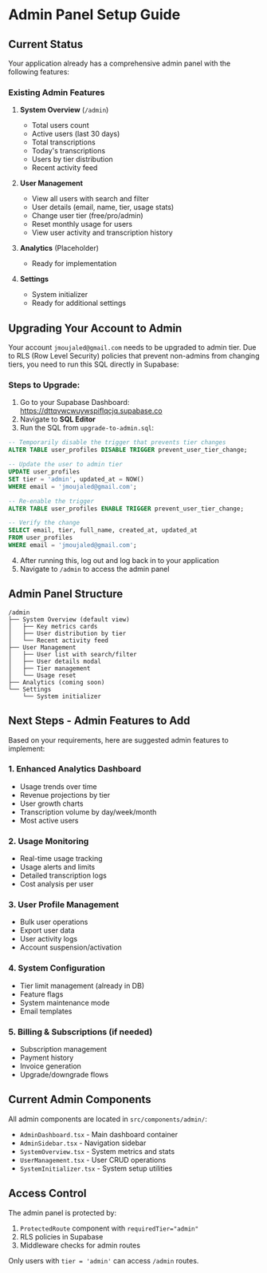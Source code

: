 # Admin Panel Setup Guide

## Current Status

Your application already has a comprehensive admin panel with the following features:

### Existing Admin Features

1. **System Overview** (`/admin`)
   - Total users count
   - Active users (last 30 days)
   - Total transcriptions
   - Today's transcriptions
   - Users by tier distribution
   - Recent activity feed

2. **User Management**
   - View all users with search and filter
   - User details (email, name, tier, usage stats)
   - Change user tier (free/pro/admin)
   - Reset monthly usage for users
   - View user activity and transcription history

3. **Analytics** (Placeholder)
   - Ready for implementation

4. **Settings**
   - System initializer
   - Ready for additional settings

## Upgrading Your Account to Admin

Your account `jmoujaled@gmail.com` needs to be upgraded to admin tier. Due to RLS (Row Level Security) policies that prevent non-admins from changing tiers, you need to run this SQL directly in Supabase:

### Steps to Upgrade:

1. Go to your Supabase Dashboard: https://dttqvwcwuywspiflqcjq.supabase.co
2. Navigate to **SQL Editor**
3. Run the SQL from `upgrade-to-admin.sql`:

```sql
-- Temporarily disable the trigger that prevents tier changes
ALTER TABLE user_profiles DISABLE TRIGGER prevent_user_tier_change;

-- Update the user to admin tier
UPDATE user_profiles 
SET tier = 'admin', updated_at = NOW() 
WHERE email = 'jmoujaled@gmail.com';

-- Re-enable the trigger
ALTER TABLE user_profiles ENABLE TRIGGER prevent_user_tier_change;

-- Verify the change
SELECT email, tier, full_name, created_at, updated_at 
FROM user_profiles 
WHERE email = 'jmoujaled@gmail.com';
```

4. After running this, log out and log back in to your application
5. Navigate to `/admin` to access the admin panel

## Admin Panel Structure

```
/admin
├── System Overview (default view)
│   ├── Key metrics cards
│   ├── User distribution by tier
│   └── Recent activity feed
├── User Management
│   ├── User list with search/filter
│   ├── User details modal
│   ├── Tier management
│   └── Usage reset
├── Analytics (coming soon)
└── Settings
    └── System initializer
```

## Next Steps - Admin Features to Add

Based on your requirements, here are suggested admin features to implement:

### 1. Enhanced Analytics Dashboard
- Usage trends over time
- Revenue projections by tier
- User growth charts
- Transcription volume by day/week/month
- Most active users

### 2. Usage Monitoring
- Real-time usage tracking
- Usage alerts and limits
- Detailed transcription logs
- Cost analysis per user

### 3. User Profile Management
- Bulk user operations
- Export user data
- User activity logs
- Account suspension/activation

### 4. System Configuration
- Tier limit management (already in DB)
- Feature flags
- System maintenance mode
- Email templates

### 5. Billing & Subscriptions (if needed)
- Subscription management
- Payment history
- Invoice generation
- Upgrade/downgrade flows

## Current Admin Components

All admin components are located in `src/components/admin/`:
- `AdminDashboard.tsx` - Main dashboard container
- `AdminSidebar.tsx` - Navigation sidebar
- `SystemOverview.tsx` - System metrics and stats
- `UserManagement.tsx` - User CRUD operations
- `SystemInitializer.tsx` - System setup utilities

## Access Control

The admin panel is protected by:
1. `ProtectedRoute` component with `requiredTier="admin"`
2. RLS policies in Supabase
3. Middleware checks for admin routes

Only users with `tier = 'admin'` can access `/admin` routes.
